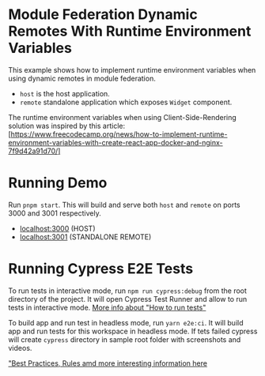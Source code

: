# Module Federation Dynamic Remotes With Runtime Environment Variables

This example shows how to implement runtime environment variables when using dynamic remotes in module federation.

- `host` is the host application.
- `remote` standalone application which exposes `Widget` component.

The runtime environment variables when using Client-Side-Rendering solution was inspired by this article:
[https://www.freecodecamp.org/news/how-to-implement-runtime-environment-variables-with-create-react-app-docker-and-nginx-7f9d42a91d70/]

# Running Demo

Run `pnpm start`. This will build and serve both `host` and `remote` on ports 3000 and 3001 respectively.

- [localhost:3000](http://localhost:3000/) (HOST)
- [localhost:3001](http://localhost:3001/) (STANDALONE REMOTE)

# Running Cypress E2E Tests

To run tests in interactive mode, run `npm run cypress:debug` from the root directory of the project. It will open Cypress Test Runner and allow to run tests in interactive mode. [More info about "How to run tests"](../../cypress-e2e/README.md#how-to-run-tests)

To build app and run test in headless mode, run `yarn e2e:ci`. It will build app and run tests for this workspace in headless mode. If tets failed cypress will create `cypress` directory in sample root folder with screenshots and videos.

["Best Practices, Rules amd more interesting information here](../../cypress-e2e/README.md)
